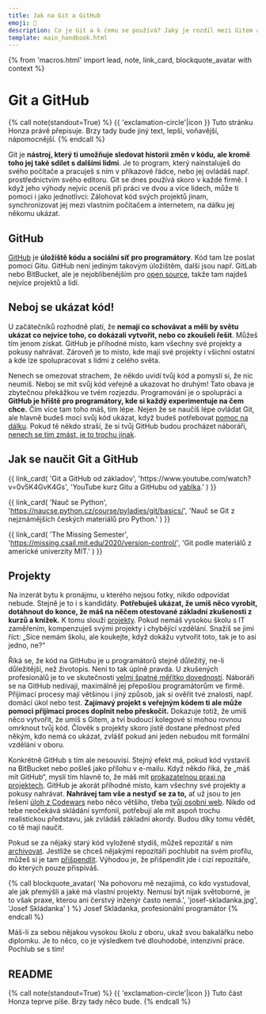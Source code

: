 ```yaml
---
title: Jak na Git a GitHub
emoji: 🔀
description: Co je Git a k čemu se používá? Jaký je rozdíl mezi Gitem a GitHubem? Jak začít s Gitem?
template: main_handbook.html
---
```


{% from 'macros.html' import lead, note, link_card, blockquote_avatar with context %}

# Git a GitHub

{% call note(standout=True) %}
  {{ 'exclamation-circle'|icon }} Tuto stránku Honza právě přepisuje. Brzy tady bude jiný text, lepší, voňavější, nápomocnější.
{% endcall %}

Git je **nástroj, který ti umožňuje sledovat historii změn v kódu, ale kromě toho jej také sdílet s dalšími lidmi**. Je to program, který nainstaluješ do svého počítače a pracuješ s ním v příkazové řádce, nebo jej ovládáš např. prostřednictvím svého editoru. Git se dnes používá skoro v každé firmě. I když jeho výhody nejvíc oceníš při práci ve dvou a více lidech, může ti pomoci i jako jednotlivci: Zálohovat kód svých projektů jinam, synchronizovat jej mezi vlastním počítačem a internetem, na dálku jej někomu ukázat.

## GitHub

[GitHub](https://github.com/) je **úložiště kódu a sociální síť pro programátory**. Kód tam lze poslat pomocí Gitu. GitHub není jediným takovým úložištěm, další jsou např. GitLab nebo BitBucket, ale je nejoblíbenějším pro [open source](practice.md#zkus-open-source), takže tam najdeš nejvíce projektů a lidí.

## Neboj se ukázat kód!    <span id="showoff"></span>

U začátečníků rozhodně platí, že **nemají co schovávat a měli by světu ukázat co nejvíce toho, co dokázali vytvořit, nebo co zkoušeli řešit**. Můžeš tím jenom získat. GitHub je příhodné místo, kam všechny své projekty a pokusy nahrávat. Zároveň je to místo, kde mají své projekty i všichni ostatní a kde lze spolupracovat s lidmi z celého světa.

Nenech se omezovat strachem, že někdo uvidí tvůj kód a pomyslí si, že nic neumíš. Neboj se mít svůj kód veřejně a ukazovat ho druhým! Tato obava je zbytečnou překážkou ve tvém rozjezdu. Programování je o spolupráci a **GitHub je hřiště pro programátory, kde si každý experimentuje na čem chce.** Čím více tam toho máš, tím lépe. Nejen že se naučíš lépe ovládat Git, ale hlavně budeš moci svůj kód ukázat, když budeš potřebovat [pomoc na dálku](help.md). Pokud tě někdo straší, že si tvůj GitHub budou procházet náboráři, [nenech se tím zmást, je to trochu jinak](cv.md#6-projekty).

## Jak se naučit Git a GitHub    <span id="howto-git-github"></span>

<div class="link-cards">
  {{ link_card(
    'Git a GitHub od základov',
    'https://www.youtube.com/watch?v=0v5K4GvK4Gs',
    'YouTube kurz Gitu a GitHubu od <a href="http://robweb.sk">yablka</a>.'
  ) }}

  {{ link_card(
    'Nauč se Python',
    'https://naucse.python.cz/course/pyladies/git/basics/',
    'Nauč se Git z nejznámějších českých materiálů pro Python.'
  ) }}

  {{ link_card(
    'The Missing Semester',
    'https://missing.csail.mit.edu/2020/version-control/',
    'Git podle materiálů z americké univerzity MIT.'
  ) }}
</div>

## Projekty

Na inzerát bytu k pronájmu, u kterého nejsou fotky, nikdo odpovídat nebude. Stejně je to i s kandidáty. **Potřebuješ ukázat, že umíš něco vyrobit, dotáhnout do konce, že máš na něčem otestované základní zkušenosti z kurzů a knížek.** K tomu slouží [projekty](practice.md#najdi-si-projekt). Pokud nemáš vysokou školu s IT zaměřením, kompenzuješ svými projekty i chybějící vzdělání. Snažíš se jimi říct: „Sice nemám školu, ale koukejte, když dokážu vytvořit toto, tak je to asi jedno, ne?“

Říká se, že kód na GitHubu je u programátorů stejně důležitý, ne-li důležitější, než životopis. Není to tak úplně pravda. U zkušených profesionálů je to ve skutečnosti [velmi špatné měřítko dovedností](https://www.benfrederickson.com/github-wont-help-with-hiring/). Náboráři se na GitHub nedívají, maximálně jej přepošlou programátorům ve firmě. Přijímací procesy mají většinou i jiný způsob, jak si ověřit tvé znalosti, např. domácí úkol nebo test. **Zajímavý projekt s veřejným kódem ti ale může pomoci přijímací proces doplnit nebo přeskočit.** Dokazuje totiž, že umíš něco vytvořit, že umíš s Gitem, a tví budoucí kolegové si mohou rovnou omrknout tvůj kód. Člověk s projekty skoro jistě dostane přednost před někým, kdo nemá co ukázat, zvlášť pokud ani jeden nebudou mít formální vzdělání v oboru.

Konkrétně GitHub s tím ale nesouvisí. Stejný efekt má, pokud kód vystavíš na BitBucket nebo pošleš jako přílohu v e-mailu. Když někdo říká, že „máš mít GitHub“, myslí tím hlavně to, že máš mít [prokazatelnou praxi na projektech](practice.md#najdi-si-projekt). GitHub je akorát příhodné místo, kam všechny své projekty a pokusy nahrávat. **Nahrávej tam vše a nestyď se za to,** ať už jsou to jen řešení [úloh z Codewars](practice.md#procvicuj) nebo něco většího, třeba [tvůj osobní web](candidate.md#osobni-web-a-blog). Nikdo od tebe neočekává skládání symfonií, potřebují ale mít aspoň trochu realistickou představu, jak zvládáš základní akordy. Budou díky tomu vědět, co tě mají naučit.

Pokud se za nějaký starý kód vyloženě stydíš, můžeš repozitář s ním [archivovat](https://docs.github.com/en/repositories/archiving-a-github-repository/archiving-repositories). Jestliže se chceš nějakými repozitáři pochlubit na svém profilu, můžeš si je tam [přišpendlit](https://github.blog/2016-06-16-pin-repositories-to-your-github-profile/). Výhodou je, že přišpendlit jde i cizí repozitáře, do kterých pouze přispíváš.

{% call blockquote_avatar(
  'Na pohovoru mě nezajímá, co kdo vystudoval, ale jak přemýšlí a jaké má vlastní projekty. Nemusí být nijak světoborné, je to však praxe, kterou ani čerstvý inženýr často nemá.',
  'josef-skladanka.jpg',
  'Josef Skládanka'
) %}
  Josef Skládanka, profesionální programátor
{% endcall %}

Máš-li za sebou nějakou vysokou školu z oboru, ukaž svou bakalářku nebo diplomku. Je to něco, co je výsledkem tvé dlouhodobé, intenzivní práce. Pochlub se s tím!

## README

{% call note(standout=True) %}
  {{ 'exclamation-circle'|icon }} Tuto část Honza teprve píše. Brzy tady něco bude.
{% endcall %}



<!-- {#

https://dariagrudzien.com/posts/the-one-about-your-github-account/
https://dev.to/yuridevat/how-to-create-a-stunning-github-profile-2mh5

https://www.reddit.com/r/cscareerquestions/comments/13otqke/why_ask_for_github_profile_url/

Těm projektům na Githubu chybí třeba popis, co to vlastně je, jak to funguje, a odkaz na nasazenou verzi, ale asi na tom ještě pracuješ. Bude se to hodit, až/pokud se těmito projekty a svým Github profilem budeš prezentovat při hledání práce.

gitleaks projdou kod a oznami vsechno co vypada jako token atd.

GitHub je tvoje osobní polička. Až když na něj dáš odkaz do svého CV a pošleš firmám, stává se z něj vitrínka 🙂

Ber to tak, že na GitHub ti nikdo nekouká, i když je to veřejné, dokud mu k tomu nedáš hodně dobrý důvod. Těch profilů je tam milion a dá velkou práci způsobit, aby se tam někdo na něco koukal, když chceš 🙂

{% call blockquote_avatar(
  'GitHub vyčistit, _polishnout_, upravit. Stejně jako CVčko je to věc, která vás má prodat. Projekty, kterými se chlubit nechceš, radši skryj.',
  'jiri-psotka.jpg',
  'Jiří Psotka'
) %}
  Jiří Psotka, recruiter v [Red Hatu](https://red.ht/juniorguru) v [prvním dílu podcastu junior.guru](../podcast/1.jinja)
{% endcall %}

Repozitáře na GitHubu, které nepovažujete za reprezentativní, můžete archivovat. Budou jen pro čtení a žlutý proužek návštěvníkům řekne, že už na nich nepracujete. Projekty, kterými se chlubit chcete, můžete zviditelnit na svém profilu jako „pinned“.

dobrá, upravím to podle toho co jste mi napsal, zdá se to celkem i rozumné, a jsem rád za nějakou zpětnou vazbu od někoho kdo se tomu aktivně věnuje, mohl bych se ještě zeptat jak by měl vypadat ideálně github? většina projektu mam převážně ve azure devops, a jen nějaké vybrané jsem si dal do nového github učtu https://github.com/LukePavelka
jedno zadaní od firmy, které jsem vypracoval, jsem si dal taky na github, kritickou chybu nejspiš vidim v tom že jsem udělal jeden velky commit až pak když jsem to měl skoro hotové

Líbí se mi, že projekty maji README, ze kterého jde pochopit, o co jde. Kód samotný úplně neposoudím, ale jinak mi to přijde v pohodě. Jestli je někde jeden velký commit, s tím nic nenaděláš, pokud by se tě na to ptali u pohovoru, tak řekneš, že si to uvědomuješ a že se holt učíš, tak už víš, že se to má dělat jinak. Ale ani jeden velký commit, pokud je na začátku projektu, není úplně chyba. Typicky „initial commit“ v repozitáři může být dost velký, protože před tím, než byl kód Open Source na GitHubu, mohl vzniknout někde vedle a tímto commitem se vše teprve dostalo do repozitáře.

Vpravo nahoře se dá u jednotlivých projektů kdyžtak dopsat jedna větička o projektu a přidat případně odkaz, pokud projekt třeba jede někde spuštěný a má svou webovku.

Zaujalo mě, že některé projekty mají dva contributors, podle jména si vyvozuji, že máš dva GitHub účty. Je pro to nějaký důvod? Přijde mi škoda dělit svou aktivitu na dva účty, pokud ten jeden nepoužíváš na nějakou podvratnou činnost nebo jej nechceš spojovat s vážnou prací (ale jak vidíš, tím že tam má commity, tak se na něj stejně doklikám). Pokud jeden účet nepoužíváš, repozitáře lze přesunout mezi uživateli. Commity na účty GitHub páruje podle e-mailů, takže stačí starý účet smazat a e-mail, pod kterým jsou commity vytvořeny, si přidat k tomu účtu, který chceš používat (GitHub účet může být spárovaný na více e-mailů).

Jinak tady můžou být tzv. „pinned repositories“, můžeš si vybrat, co tam půjde vidět a v jakém pořadí. Pokud těm repozitářům dáš i ty jednovětné popisky (viz výše), budou se tam zobrazovat, takhle se v tom nedá moc snadno orientovat, co je co. Když si otevřu tvůj profil, uvidím sice repa, ale z těch názvů moudrý nebudu, ta jedna věta popisku by se šikla.

Výhodou těch pinned repositories je, že tam můžeš dát i repa odjinud, pokud jsi někam přispíval, nejen repa z tvého profilu. Já tam mám třeba Dredd, který mi nepatří (je v organizaci apiaryio), ale kde jsem hodně přispíval, takže mi stojí za to jej zmínit: https://github.com/honzajavorek/

Tip navíc, pokud by sis s tím chtěl supr vyhrát, můžeš mít na profilu i text, obrázky, atd., pomocí tzv. „profile README“ https://simonwillison.net/2020/Jul/10/self-updating-profile-readme/ Ale to je jen taková blbinka, rozhodně si nemyslím, že to musí mít každý a je to nějakou podmínkou pro to, aby si někdo sehnal práci, to vůbec 🙂

Já mám celkem asi 50 repo, ale většinu mám jako soukromé, protože to byly různá dílčí cvičení konkrétních dílčích algoritmů bez ladu a skladu a netvořily ucelený projekt nebo jsou nedokončené. Jako veřejné mám tedy dokončené a takové, které mi tvoří ucelený výstup a k těm mám pak třeba i odkaz, kde vidí výsledek. Ale to je jen můj pohled, jak to mám já. 🙂

Taky přihodím můj příspěvek. GitHub je super, ale mnohdy pracujete na confidental projektech, které nemůžete/nesmíte zveřejnit. Je fajn mít nějaké osobní projekty, ale ne každý po 8 hodinch v práci programuje potom i doma. (Y) Samozřejmě, tam je to úplně jiný příběh.
Tohle se ale týká lidí, co hledají první práci. Ti nemají důvod mít nic tajného a naopak sakra hodně potřebují ukázat, že umí aspoň něco udělat. CV je maximálně vizitka pro orientaci.
Testy považuju za nesmyslnej opruz pro všechny strany.
Zadání práce na doma mi dává smysl jen pokud není kód, nad kterým se můžu s kandidátem bavit a když ten kód je, ideálně bez práce dostupný na GitHubu, tak nemá cenu je zadávat.
A na pohovoru se budu (kromě samotné náplně práce) bavit právě o tom kódu… Ne každý si může dovolit mít projekty, ale pořád je to mnohem víc lidí, než si může dovolit studovat VŠ.

Kdo už má confidential projekty nebo jakoukoliv work experience, tak u něj platí jiná pravidla, což píšu i tady https://junior.guru/handbook/candidate/#projects
Pro juniory je podle mě GitHub fajn, protože nemají co skrývat, naučí se s gitem, GitHubem (což je sice proprietární věc, ale funguje na tom OSS a zároveň se z toho pak dá pochopit i GitLab nebo BitBucket atd., cokoliv co firmy používají), jejich projekty jdou vidět a mohou na ně tak dostat jednodušeji feedback třeba od mentora (ne-li přímo Pull Request s opravou, než aby si to posílali po e-mailech) a na pohovoru na to mohou mrknout při náboru a udělat si představu, co ten člověk zvládne vyrobit a co jej potřebují doučit.
Souhlasím, že dělat nějaké projekty navíc po večerech by nemělo být nutnou podmínkou, ale u juniorů to tak bohužel je, a to především u těch, kteří usilují o career switch a musí tím kompenzovat chybějící formální vzdělání nebo prostě jakoukoliv jinou praxi.

Procházet něčí GitHub je brutální opruz. I kdyby tam měl nejhezčí kód na světě, stejně potřebuju slyšet, jak k němu došel, proč něco udělal tak nebo tak. Kódy mě nezajímaj. Chci s tim člověkem mluvit. Daniel Srb, jestli myslíš začátečníky s nulovou praxí, tak s těmi jsem se nesetkal. Se začátečníky třeba s roční praxí ano. Ale asi úplně nevidim rozdíl mezi tim, proč by mě mělo bavit koukat na kód traineeho a nemělo na kód seniora. U obou mě zajímá, co maj v hlavě, ne na GitHubu. Protože tím rychle a dostatečně přesně zjistím, kdo z těch lidí je úplně (důraz na to úplně) mimo úroveň, kterou zrovna hledám a nebudu plýtvat jejich i mým časem na pohovoru nebo zadáváním a vyhodnocováním úkolů. U někoho s více lety praxe to už smysl nemá, navíc většina jejich práce nebude veřejně dostupná.
Když jsme u toho, tak sice říkáme GitHub a veřejně, ale ve skutečnosti prostě chci vidět kód a pokud je vystavený takhle, tak je to prostě pohodlné, nic víc.

Jestli mohu z druhé strany, tak naučit se sám s Githubem je pro mě dost složité. Snažím se ho používat. Nedokážu si ale pořádně ujasnit, jak ho správně používat a k čemu by to mělo vést (asi tím, že to, co občas napíšu, jsou maličkaté věci). A bez zpětné vazby vlastně ani nedokážu posoudit, jestli jdu správným směrem.

Mrkni na https://www.makeareadme.com/ jsou tam dobré tipy na to, jak a co napsat.
Taky využij funkce GitHubu a doplň popisy těch projektů. Radši dobrou češtinou než špatnou angličtinou.
Nicméně v kódu je asi lepší angličtina pro názvy proměnných i když upřímně je to to poslední, co bych při zkoumání toho, jak někdo přemýšlí řešil. To už by mě víc zajímalo, jestli ty názvy opravdu popisují to, co obsahují nebo co funkce dělají…

A taky jde srovnat ty repa ručně, umístit si na tu svoji homepage ta nejzajímavější tam, kde většina z nás začíná číst, tedy vlevo nahoru, teď máš nejnovější repo vpravo dole a první je přes rok netknutý kód.

Taky mrkni na .gitignore a přidej si tam složku .idea.

Mnohdy ani github nestačí, ale chápu že tohle je extrém poslat na nějakou nabídku CV bez kousku svého kodu. Tomáš Balbinder GitHub s nečím, co nejsou základní cvičení.

Lidi neví jak používat GitHub - sekce?

https://git-scm.com/book/cs/v2

https://twitter.com/simonw/status/1281435464474324993
Made myself a self-updating GitHub personal README! It uses a GitHub Action to update itself with my latest GitHub releases, blog entries and TILs https://github.com/simonw
https://simonwillison.net/2020/Apr/20/self-rewriting-readme/
https://simonwillison.net/2020/Jul/10/self-updating-profile-readme/

https://www.honeybadger.io/blog/git-tricks/

Já osobně jej používal hlavně jako přenos rozpracovaného projektu mezi prací, kde jsem na něm sem tam dělal a domovem. Až docela nedávno jsem se dozvěděl o merge requestech, a jak by se vlastně mělo pushovat. Mít nějaký "návod" jak s ním pracovat (všeobecně s GITem) byl bylo super. Když vemu přímo GITHub, líbí se mi jeho desktopová aplikace, je dost user friendly a pěkně se s ní pracuje...

Používám GitHub na dvě věci:
1. mám v něm dvě větve, kde na jedné mám stabilní verzi a na druhé můžu vyzkoušet cokoliv
2. přenos rozpracovaných projektů

Na základní věci mi přijde docela jednoduchý. Nepamatuju si všechny příkazy, tak občas musím něco vygooglit (řešila jsem třeba několikrát případ, že jsem přidala gitignore a nefungoval), ale na stack overflow je najít úplně všechno, co se týká základní práce s GITem.

Pokud připravuješ manuál, doporučuju vytvořit nějaký workflow, např. rozdíl mezi slovy add a commit není úplně intuitivní pro začátečníka.

Git je těžkej, ale někde určitě dobrej návod existuje.
Pro lidi v CoreSkillu používám tyhle (odkazy na úvodní info, ale samozřejmě jsou tam i ty další věci)
https://guides.github.com/introduction/git-handbook/
https://www.atlassian.com/git/tutorials/what-is-version-control
https://www.codecademy.com/courses/learn-git/lessons/git-workflow/
+ článek o konfliktech https://github.blog/2018-08-22-merge-conflicts-in-the-classroom/
dál spíš kdo narazí nebo má zájem, určitě není základ (většina)
+ tenhle o aliasech https://githowto.com/aliases
+ https://ohshitgit.com/
+ https://github.blog/2015-06-08-how-to-undo-almost-anything-with-git/
s tím, že tohle je seznam toho, co je potřeba a jak to navazuje (1 must have, 5 nice to have a zbytek mezi tím)
https://coreskill.github.io/csss/git.html
+ věci z githubu/labu
https://coreskill.github.io/csss/github-and-gitlab.html

Co vidím hned na první pohled je, že lidem automaticky splývá Git a GitHub (což se není co divit). A GitHub se hodně vyvíjí ohledně toho, co tam jde všechno vyrobit. Třeba nedávno tam jde udělat i vlastní homepage, která se může i sama aktualizovat: https://simonwillison.net/2020/Jul/10/self-updating-profile-readme/

To už jsou velké haluze, ale jde mi o to, že GitHub už je tak složitý, že kdo zná i půlku jeho fičur, je vlastně power user.

Bylo by fajn v tom CV k MealPalu dát nějaký testovací login. Ne každému se bude chtít registrovat, aby viděl funkcionalitu uvnitř a venku jí tolik k vidění není a to je velká škoda!

Vše, co jsem nenapsal mi přijde fakt fajn 👍 , máš u všeho na GH popisky, readme (u jednoho ne, ale to je nějakej cvičnej Czechitas projektík, možná bych ho schoval), url atd. Máš i pořádnej velkej projekt a tak dále. Držím palce.

Firmy používají na uložení Git repozitářů všechno možné, GitLab, BitBucket, možná by se dalo zmínit aspoň povrchně nějak i to. Samozřejmě na GitHubu je zase veškerý Open Source, tak se hodí to umět.

GitHub mám, ale projektov nemám veľa, sú skôr menšie a momentálne pracujem na jednom rozsiahlom, na ktorom to celé sebaprezentovanie tak nejak staviam. Tiež som si vzala k srdcu rady ohľadom GitHubu a pomaly dokončujem popisy a Readme ku všetkým projektom, takže keď to budem mať hotové, tak to určite zazdieľam do
cv-github-linkedin a poprosím o spätnú väzbu, na to sa už dosť teším 🙂

Na GitHubu hlavně příspívám do open source projektů a chci ho začít víc využívat jako "showcase". Základní workflow mi dnes nedělá potíže. Občas po jednoduchost používám editor přímo v GitHubu, který udělá celou tu práci na pozadí místo mě.
Ze začátků si vybavuji hlavně konfigurační problémy (někdy těžko odlišit, co je Git a co GitHub):
- nastavení SSH klíčů, abych nemusela pokaždé zadávat login a heslo (magic!),
- čachry s remotes, abych posílala změny na správná místa (origin, můj fork, všechny ty branche - jak se v tom orientovat?),
- pokusy o "hezkou historii", čili jak v tom repozitáři neprasit každou chvíli merge commity - to bych se teď ráda naučila, když už umím základy,
- nespočetkrát: ups, commit se omylem poslal do čela branche master, jak se teď toho zbavit, abych připravila změny k poslání na GH.
Jedna kolaborativní, která nesouvisí tolik s GH, jako s nastavením open source projektů: otevřeš PR se změnami, někdo se na něho podívá a schválí (review). A co teď? Máš si to začlenit (zmáčknout button Merge), pokud máš na to právo na projektu, nebo počkat na další schválení? Kolik těch schválení má proběhnout, než to bude OK? Nebo bys to prostě nikdy neměl sám začleňovat, i když se někdo vyjádřil souhlasně ke změnám?
Dále jsem se zatím nenaučila pořádně vyhledávat v GitHubu. Například, chci najít různé projekty, které obsahují "django_secret_key" v souboru settings.py.
Boty, Actions, webovky ani nezmiňují, k GH ekosystému jsem se zatím pořádně nedostala.

Ještě závěrem, zajímalo by mě, zda je možné někomu vysvětlit GitHub, aniž by se musel instalovat Git a dělat kolečko změn, tak aby Git nebyl brzda pro maličké změny, typicky třeba úpravy kurzů na Pyladies.cz.
PS. Pardon my esej 😄

K některým věcem by se dal napsat nebo natočit návod, některé jsou zapeklité už jen proto, že názory lidí se na věc liší, a každý ti řekne něco jiného (hezká historie). Podobně je to u té kolaborace. Může být nějaký standard, ale v důsledku to má každý projekt trochu jinak. Každopádně všechno super témata.

Jo no, ale je to fakt hodně častý a viděl jsem, že se to plete i zkušenějším programátorům. Musím říct, že GitHub dělá dobrou práci, docílili fakt toho, že pro spoustu lidí je prostě mezi nimi a Gitem rovnítko :)) Což jako není z určitého úhlu pohledu tak mimo, protože oni se už roky silně zapojují do vývoje Gitu, hostují ten projekt, jeho web, myslím že jsou v tom nějak zapečení i finančně, organizačně, atd. Ale je jasný, že je dobrý to rozlišovat.

    Dále jsem se zatím nenaučila pořádně vyhledávat v GitHubu. Například, chci najít různé projekty, které obsahují "django_secret_key" v souboru settings.py.

Oceňuji takové vyhledávání 😄 Ale já jsem se na GitHubu taky zatím vyhledávat nenaučil. Vzhledem k tomu, že vznikají různý "3rd party" vyhledávače, tak skoro začínám mít pocit, že to není mnou 🙂

Možná by mohlo pomoci třeba grep.app, koukej: https://grep.app/search?q=django_secret_key&filter[path.pattern][0]=settings.py

Jinak pokud bys chtěl ještě víc zdůraznit, že https://github.com/spaze/libini-djgpp je jen pro archivní účely, můžeš teď na GH repo přímo označit jako archivované, což dá návštěvníkům na první pohled jasnou message. Je to repo > settings > dole dole dole danger zone > Archive this repository

Díky toolingu ty začátky nemusej bejt tak hrozný. Když má Github tužtičku a webovej editor + CI systém, tak pro jednoduché změny člověk nemusí mít rozjeté lokální prostředí (a jak trefně pronesl @Honza Javorek jednou na Pyvu - díky "verified commit" člověk pozná, kdo používá tužtičku, protože prakticky nikdo neumí/nechce/nepotřebuje nastavit podepisování commitů 😁 ).

Ta věta zněla vlastně jako něco víc, než to ve skutečnosti je 😄 Upravuji projekty české Pythonní komunity, a to i tak většinou jde o obsah; postupně ale, jak ty projekty pročítám (web PyLadies, zpětnovazebník), cítím se jistější i co se týče kódu. Těm malým změnám vděčím pochopení kolaborativního workflow GH. Asi to bude trochu tak, že bariera nové ("mám beginner programovací skill") + nové (GitHub) je na začátku až moc. Přispění něčím, co umím líp (text, obsah, ...) v novém prostředí (GH) nepůsobí až tak děsivě. To mi nepřijde jako málo 🙂 Super. Takže tomu rozumím správně, že pro tebe cestou k OSS byla komunita kolem PyLadies, kde jsi v podstatě zjistila na co mrknout, kde můžeš přispět a případně i dostala radu jak a co udělat?

https://simonwillison.net/2020/Jul/10/self-updating-profile-readme/
https://dariagrudzien.com/posts/the-one-about-your-github-account/

Přednáška o GitHub Profilu

- [ ] Co je GitHub - dává se tam kód, lidi spolupracují na komunitních projektech https://github.com/
- [ ] Naučit se Git a GitHub?
    - [ ] yablko https://www.youtube.com/watch?v=0v5K4GvK4Gs
    - [ ] MIT The Missing Semester https://missing.csail.mit.edu/2020/version-control/
    - [ ] Nauč se Python https://naucse.python.cz/course/pyladies/sessions/foss/
- [ ] GitHub profil https://github.com/honzajavorek
    - [ ] není to CV, není to LinkedIn https://www.linkedin.com/in/honzajavorek/
    - [ ] je to jen a pouze místo, kam si odkládám projekty, experimenty
        - [ ] https://github.com/honzajavorek?tab=repositories&q=&type=source&language=
        - [ ] mám tam web https://github.com/honzajavorek/honzajavorek.cz
        - [ ] záznam přednášky https://github.com/honzajavorek/become-mentor
        - [ ] bakalářka https://github.com/honzajavorek/trekmap
        - [ ] svatební web https://github.com/honzajavorek/toztedasvatba.cz
        - [ ] pokusy na Advent of Code https://github.com/honzajavorek/aoc
        - [ ] forky různých repozitářů, do kterých jsem přispěl, klidně i jedno písmenko
    - [ ] nikdo mi nemá co mluvit do toho, co tam mám
    - [ ] pokud není důvod něco mít private, dávám to public
    - [ ] neměl bych tam dávat citlivé údaje (hesla, tokeny...)
- [ ] čtverečky
    - [ ] někdo to bere jako soutěž, ale není to soutěž, víc zelených čtverečků není víc adidas
    - [ ] přispívání do OSS nic nevypovídá o vašich skutečných zkušenostech ani hodnotě na trhu
    - [ ] dělat na OSS ve volném čase není ničí povinnost, work-life balance
    - [ ] je to hezký bonus a příležitost pro někoho, kdo začíná a zatím nemá pracovní zkušenost
- [ ] recruiteři se na profil nedívají (pro ně je CV, LinkedIn), ale technicky založení lidé ano
    - [ ] není od věci si nahrát nějaký obrázek, nemusí být fotka
    - [ ] téma k hovoru na pohovoru, možnost ukázat konkrétní vlastní projekt
    - [ ] možnost ukázat kód mentorovi, získat zpětnou vazbu, dostat pomoc přes Pull Request
    - [ ] udělají si lepší představu o tom, co už umíš, co se musíš doučit
- [ ] triky
    - [ ] pokud chci něco vypíchnout, pinned (může být pak i z jiných orgs)
    - [ ] pokud chci něco upozadit, archived
    - [ ] pokud si chci pohrát, mohu mít osobní README
        - [ ] https://docs.github.com/en/github/setting-up-and-managing-your-github-profile/managing-your-profile-readme
        - [ ] https://simonwillison.net/2020/Jul/10/self-updating-profile-readme/
        - [ ] https://github.com/simonw/

neni to linkedin
kosticky neresit
svoboda konani
pokud neco neni aktualni, lze archivovat
pokud chci neco vypichnout, existuje pin
nahrat obrazek / fotku
takové to README osobní
yablko návod na github a git, naučse návod na git

https://docs.github.com/en/github/setting-up-and-managing-your-github-profile/managing-your-profile-readme
https://www.gitkraken.com/learn/git/tutorials

Projekty jsem si nahrál na GitHub - vysvětlit workflow a styl práce na GitHubu?

https://ohmygit.org/

základní pitfalls k tomu, co lidi řeší s projekty na githubu
https://discord.com/channels/769966886598737931/789107031939481641/836969346403926096

Kdysi tady byla taková hravější verze: https://ohmygit.org/ ale po nějaké době používání musím říct, že je to poměrně chudé ve vysvětlování.

https://learngitbranching.js.org/

https://www.gitkraken.com/learn/git/tutorials

https://github.com/firstcontributions/first-contributions

https://www.drmaciver.com/2015/04/its-ok-for-your-open-source-library-to-be-a-bit-shitty/

A recent trick I discovered to learning this is to pick an open source project written by developers you like and start writing docs and tests.
https://twitter.com/hamelhusain/status/1296601185470709760

Talk to maintainers
https://twitter.com/simonw/status/1293017371536265221

https://dariagrudzien.com/posts/the-one-about-your-github-account/

--- https://discord.com/channels/769966886598737931/769966887055392768/974294385242017842
Ahoj, chci se zeptat ohledne 'projektu', kterymi se clovek muze prezentovat pri pripadnym hledani prace. Jste zastanci toho, aby clovek ukladal treba na GitHub kazdou vec co naprogramuje i treba v ramci nejakeho kurzu, anebo toho mit malo, a to veci, ktere primo souvisi s tim, co chci delat? Proc?
Ted jak jsem to napsala, tak mi z toho vychazi spis druha moznost, ale i tak si chci precist, jak o tom uvazujete. (Asi je to hodne zakladni otazka, pravdepodobne se to tu nekde resilo, jen se spatne vyhledava podle klicovych slov.)
---


--- https://discord.com/channels/769966886598737931/769966887055392768/974298717454737408
Já si tam teď ukládam skoro všechno. Třeba i krátká řešení z Codewars, kterýma se prezentovat nebudu, ale jejich ukládání na GitHub mi pomáhá s pravidelností a je to pro mě přehledné. Repozitáře můžeš "připnout" ->  Takové se budou na profilu zobrazovat vždycky jako první  😉  To se může hodit pro projekt/y, kterým/i se chceš prezentovat.
---


--- https://discord.com/channels/769966886598737931/769966887055392768/974343605437206548
Mít každý, i malý projekt, v gitu není špatný nápad, zvykat si s tím pracovat je důležité.

Jestli to pak chceš poslat i na GitHub je na tobě. Je to tvůj GitHub a je ok tam mít i nějaké rozpracované nebo banální věci veřejně.

Ale! Pokud hledáš první práci, mysli ale na to, že ten GitHub tě reprezentuje a pokud už se na něj bude někdo dívat, tak nebude mít moc času ani motivace to procházet všechno. Proto si myslím, že je lepší tam mít 2-5 tvých nejlepších projektů a ostatní skrýt, protože pokud se tam někdo dostane, může si udělat mylný dojem o tom, jak komplexní věci už zvládáš.
Jasně, odkážeš na ně z CV přímo, ale nikdy nevíš, kdo a jak se kam dostane…
---


--- https://discord.com/channels/769966886598737931/769966887055392768/974683976184778822
Souhlas s <@614870427931770900> . Někdo nerad na GitHub dává věci, které nejsou reprezentativní a bojí se, že mu to zhorší pozici. Vím, že <@652142810291765248> je spíš zastáncem toho si GitHub „čistit“, pokud je člověk junior, a mít ty věci spíš private, protože proč ne. Já jsem zastáncem toho, že GitHub není CV a každý má právo si tam dávat úplně co chce. S touto myšlenkou GitHub vznikl, je to prostě odkladiště kódu. Nakonec málokdo si lidi lustruje tak, že by procházel vše, co je na GitHubu, dělá se to spíš z nouze, když je nenasměruješ na něco konkrétního, co chceš ukázat. Takže bych na GitHub dával cokoliv a do CV dal odkaz na konkrétní projekt, na který jsi hrdá, ani nemusíš dávat odkaz na celý profil.
---


--- https://discord.com/channels/769966886598737931/788832177135026197/946040086108205087
[GitHub] Pokud byste rádi trochu interaktivnější výuku práce s Gitem <:git:900831000567902229>  a GitHubem <:github:842685206095724554> , tak https://lab.github.com/ je zdrojem spousty zábavy stylem **learning-by-doing** 🧑‍🎓
---


--- https://discord.com/channels/769966886598737931/769966887055392768/935558014327468032
<@!477895566085324801> K tématu "psaní commit messages" mohu doporučit následující článek: https://cbea.ms/git-commit/ - řeší se v něm forma i co by dobrá commit message měla (či naopak neměla) obsahovat.
---


--- https://discord.com/channels/769966886598737931/788832177135026197/909083706793279549
Má to i českou verzi! 🙂 sprostou https://ohshitgit.com/cs a slušnou https://dangitgit.com/cs 😄
---


--- https://discord.com/channels/769966886598737931/789087476072710174/1068139247799902238
Udělátor, co simuluje a vizualizuje příkazy v gitu, dokážu si představit, že by to mohlo být užitečné lidem co si třeba ještě nejsou úplně jistí jak git funguje: https://github.com/initialcommit-com/git-sim
---


--- https://discord.com/channels/769966886598737931/788832177135026197/1062732102237437973
Pěkný materiál pro prvo-přispěvatele/ky na GitHubu: https://github.com/firstcontributions/first-contributions
---


--- https://discord.com/channels/769966886598737931/1090649291804135485/1090912862542766121
Pokud ti to pomůže, tak je to asi nejčastější chyba začátečníků. Možná bych to měl mít někde napsané, až budu mít v příručce hezkou stránku o projektech 🤔
---


--- https://discord.com/channels/769966886598737931/1082249171278512151/1083785079702163496
Na GitHubu může být ještě detailnější, ale tam nebude koukat recruiter, ten mrkne CV, řekne si, hele má nějakou appku, něco dělá, to pošlu dál. Na GH zase kouká spíš ten technickej člověk, co to posuzuje, mrkne na README, mrkne na kód.
---


--- https://discord.com/channels/769966886598737931/1082316811703427102/1082316817424466000
Ahoj, na začátek předesílám, že příručku jsem přečetla a neustále se k ní vracím (mimochodem tam ještě nedávno byla nějaká formulka, že kdo si tam chce přečíst o GitHubu, má se hlásit, aby <@668226181769986078> měl motivaci něco napsat - tak se hlásím!, a ano, vím, že teď už tam něco je), zdejší příklady jsem zkoukla, e-kurz o Githubu od Yablka vyslechla, a stejně se budu ptát na úplný úplný základy:

Mám nějaké vlastní drobné "projekty" a ráda bych je na GitHub dala jako ukázku práce, hlavně přímo kvůli hledání práce, kvůli komunitnímu hodokvasu a poznámkám ani ne 🙂 A teď.

Mám například aplikaci v shiny (dělám v Rku). Takže na GH nahraju kód a do readme dám odkaz na tu apku na webu, kde je možné ji vyzkoušet? Obdobně, když mám script (je to správně použitá terminologie?), kde jsem zpracovala data (u kterých si ani nejsem jistá, jestli bych je mohla publikovat, nejsou moje) a dělám tam klasifikátor - udělám to tak, že nahraju do GH kód, popíšu v readme, co ten script dělá a pak tam například někam nahraju grafy nebo screenshoty úspěšnosti, které z toho klasifikátoru na konci vypadly? Pochopila jsem to správně?

Jde mi o to, že je mi vlastně nepříjemný, že si uživatel/nahlížející nemůže ten kód pustit, aby viděl, jak to funguje. Ani mi nepřišlo, že by to nějak šlo, ale možná jen špatně koukám a hledám. Taky tam cpát ta zdrojová data mi nepřipadá úplně dobré, z vícero důvodů.

Vlastně tápu, jak to udělat elegantně, aby to mělo hlavu a patu a nějakou formu. Ta moje verze mi tak nepřipadá, ale nějak nevím, jak to udělat líp.
---


--- https://discord.com/channels/769966886598737931/1062006092571361320/1062018181654380605
Na mě to nepůsobí dobře a přesně jak to Martin popsal „vlastně nemám žádnou fotku, tak tam dám něco 5 let starýho“ 🤷‍♂️
Když už fotku, tak něco lehce profesionálnějšího, tedy pro situaci hledám první práci. Dělám nějakej dojem.
Ale to jsem já.
---


--- https://discord.com/channels/769966886598737931/1061663829353844907/1061680592074326056
pro priste: https://ohshitgit.com/#magic-time-machine 🙂
---


--- https://discord.com/channels/769966886598737931/1027275076355231754/1027276811190665226
https://learngitbranching.js.org/
---


--- https://discord.com/channels/769966886598737931/1017008201427845153/1017377812602179594
K tomu readme: syntaxe Markdownu
https://docs.github.com/en/get-started/writing-on-github/getting-started-with-writing-and-formatting-on-github/basic-writing-and-formatting-syntax
Něco k tomu jak je psát
https://docs.github.com/en/repositories/managing-your-repositorys-settings-and-features/customizing-your-repository/about-readmes
https://www.makeareadme.com/
---


--- https://discord.com/channels/769966886598737931/983615979881906197/983618508460011580
Klidně začni tím, že si připravíš CV, GitHub a LinkedIn profil.
K CV tady https://junior.guru/handbook/cv/

<:linkedin:915267970752712734> uděláš podle toho CV

Na <:github:842685206095724554> si prosím dej nějakou profilovku, nemusí být tvoje fotka, ale ten default maj jen lidi, co to moc nepoužívaj, špatnej signál.
Schovej projekty, které jsou k ničemu, jako piškvorky.
K ostatním projektům doplň informace přímo na GitHubu i do README.md a někam je nasaď, statické jdou přímo na GitHubu.
Mrkni třeba na https://github.com/hankaEsha jak to má udělané.
4 vypíchlé projekty, popsané, nasazené.
---


--- https://discord.com/channels/769966886598737931/806621830383271937/1121055030825472060
[GitHub] Ani jsem netušila, že se dá GitHub takhle tunit. Hned jsem několik věcí vyzkoušela.
https://dev.to/supritha/how-to-have-an-awesome-github-profile-1969
---


https://www.linkedin.com/posts/ebandersen_programming-jobsearch-softwareengineering-activity-7097932834782289920-F2fx/


https://docs.github.com/en/account-and-profile/setting-up-and-managing-your-github-profile


#} -->
